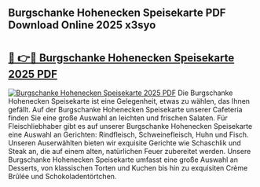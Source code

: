 ## Burgschanke Hohenecken Speisekarte PDF Download Online 2025 x3syo

# <h2><a href="http://gcb4su.nevu.top/?p=Burgschanke+Hohenecken+Speisekarte">🔗 👉🔴 Burgschanke Hohenecken Speisekarte 2025 PDF</a></h2>

[![Burgschanke Hohenecken Speisekarte 2025 PDF](https://i.imgur.com/dBaPXMq.png)](http://gcb4su.nevu.top/?p=Burgschanke+Hohenecken+Speisekarte)
Die Burgschanke Hohenecken Speisekarte ist eine Gelegenheit, etwas zu wählen, das Ihnen gefällt. Auf der Burgschanke Hohenecken Speisekarte unserer Cafeteria finden Sie eine große Auswahl an leichten und frischen Salaten. Für Fleischliebhaber gibt es auf unserer Burgschanke Hohenecken Speisekarte eine Auswahl an Gerichten: Rindfleisch, Schweinefleisch, Huhn und Fisch. Unseren Auserwählten bieten wir exquisite Gerichte wie Schaschlik und Steak an, die auf einem alten, natürlichen Feuer zubereitet werden. Unsere Burgschanke Hohenecken Speisekarte umfasst eine große Auswahl an Desserts, von klassischen Torten und Kuchen bis hin zu exquisiten Crème Brûlée und Schokoladentörtchen.
